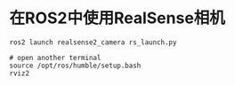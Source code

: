 # 在ROS2中使用RealSense相机

```bash{.line-numbers}
ros2 launch realsense2_camera rs_launch.py

# open another terminal
source /opt/ros/humble/setup.bash
rviz2
```
